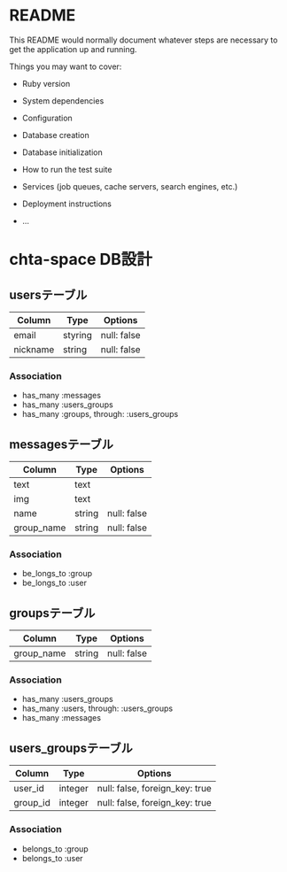 # README

This README would normally document whatever steps are necessary to get the
application up and running.

Things you may want to cover:

* Ruby version

* System dependencies

* Configuration

* Database creation

* Database initialization

* How to run the test suite

* Services (job queues, cache servers, search engines, etc.)

* Deployment instructions

* ...

# chta-space DB設計
## usersテーブル
|Column|Type|Options|
|------|----|-------|
|email|styring|null: false|
|nickname|string|null: false|
### Association
- has_many :messages
- has_many :users_groups
- has_many :groups,  through:  :users_groups

## messagesテーブル
|Column|Type|Options| 
|------|----|-------|
|text|text||
|img|text||
|name|string|null: false|
|group_name|string|null: false|
### Association
- be_longs_to :group
- be_longs_to :user

## groupsテーブル
|Column|Type|Options| 
|------|----|-------|
|group_name|string|null: false|
### Association
- has_many :users_groups
- has_many :users, through: :users_groups
- has_many :messages

## users_groupsテーブル
|Column|Type|Options| 
|------|----|-------|
|user_id|integer|null: false, foreign_key: true|
|group_id|integer|null: false, foreign_key: true|
### Association
- belongs_to :group
- belongs_to :user
